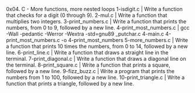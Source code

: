 0x04. C - More functions, more nested loops
1-isdigit.c | Write a function that checks for a digit (0 through 9).
2-mul.c | Write a function that multiplies two integers.
3-print_numbers.c | Write a function that prints the numbers, from 0 to 9, followed by a new line.
4-print_most_numbers.c | gcc -Wall -pedantic -Werror -Wextra -std=gnu89 _putchar.c 4-main.c 4-print_most_numbers.c -o 4-print_most_numbers
5-more_numbers.c | Write a function that prints 10 times the numbers, from 0 to 14, followed by a new line.
6-print_line.c | Write a function that draws a straight line in the terminal.
7-print_diagonal.c | Write a function that draws a diagonal line on the terminal.
8-print_square.c | Write a function that prints a square, followed by a new line.
9-fizz_buzz.c | Write a program that prints the numbers from 1 to 100, followed by a new line.
10-print_triangle.c | Write a function that prints a triangle, followed by a new line.
